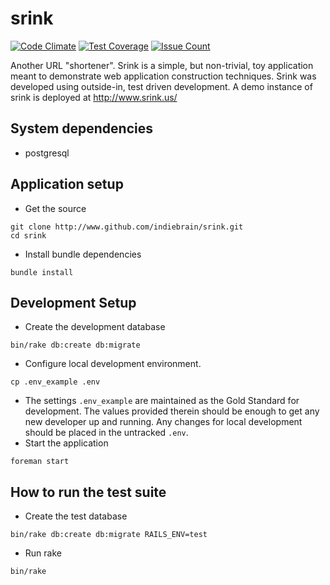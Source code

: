 # srink

[![Code Climate](https://lima.codeclimate.com/github/indiebrain/srink/badges/gpa.svg)](https://lima.codeclimate.com/github/indiebrain/srink)
[![Test Coverage](https://lima.codeclimate.com/github/indiebrain/srink/badges/coverage.svg)](https://lima.codeclimate.com/github/indiebrain/srink/coverage)
[![Issue Count](https://lima.codeclimate.com/github/indiebrain/srink/badges/issue_count.svg)](https://lima.codeclimate.com/github/indiebrain/srink)

Another URL "shortener". Srink is a simple, but non-trivial, toy application meant to demonstrate web application construction techniques. Srink was developed using outside-in, test driven development. A demo instance of srink is deployed at http://www.srink.us/


## System dependencies

* postgresql


## Application setup
* Get the source
```
git clone http://www.github.com/indiebrain/srink.git
cd srink
```
* Install bundle dependencies
```
bundle install
```


## Development Setup
* Create the development database
```
bin/rake db:create db:migrate
```
* Configure local development environment.
```
cp .env_example .env
```
  * The settings `.env_example` are maintained as the Gold Standard for development. The values provided therein should be enough to get any new developer up and running. Any changes for local development should be placed in the untracked `.env`.
* Start the application
```
foreman start
```


## How to run the test suite
* Create the test database
```
bin/rake db:create db:migrate RAILS_ENV=test
```
* Run rake
```shell
bin/rake
```
